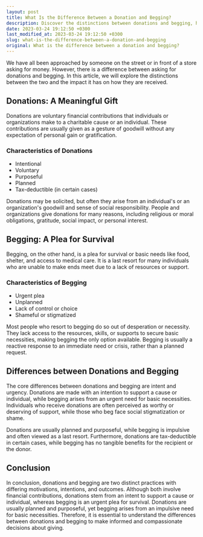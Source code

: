 ```yaml
---
layout: post
title: What Is the Difference Between a Donation and Begging?
description: Discover the distinctions between donations and begging, how they are received and what sets them apart.
date: 2023-03-24 19:12:50 +0300
last_modified_at: 2023-03-24 19:12:50 +0300
slug: what-is-the-difference-between-a-donation-and-begging
original: What is the difference between a donation and begging?
---
```

We have all been approached by someone on the street or in front of a store asking for money. However, there is a difference between asking for donations and begging. In this article, we will explore the distinctions between the two and the impact it has on how they are received.

## Donations: A Meaningful Gift

Donations are voluntary financial contributions that individuals or organizations make to a charitable cause or an individual. These contributions are usually given as a gesture of goodwill without any expectation of personal gain or gratification. 

### Characteristics of Donations 

- Intentional
- Voluntary
- Purposeful
- Planned
- Tax-deductible (in certain cases)

Donations may be solicited, but often they arise from an individual's or an organization's goodwill and sense of social responsibility. People and organizations give donations for many reasons, including religious or moral obligations, gratitude, social impact, or personal interest. 

## Begging: A Plea for Survival

Begging, on the other hand, is a plea for survival or basic needs like food, shelter, and access to medical care. It is a last resort for many individuals who are unable to make ends meet due to a lack of resources or support. 

### Characteristics of Begging

- Urgent plea
- Unplanned
- Lack of control or choice 
- Shameful or stigmatized

Most people who resort to begging do so out of desperation or necessity. They lack access to the resources, skills, or supports to secure basic necessities, making begging the only option available. Begging is usually a reactive response to an immediate need or crisis, rather than a planned request. 

## Differences between Donations and Begging

The core differences between donations and begging are intent and urgency. Donations are made with an intention to support a cause or individual, while begging arises from an urgent need for basic necessities. Individuals who receive donations are often perceived as worthy or deserving of support, while those who beg face social stigmatization or shame. 

Donations are usually planned and purposeful, while begging is impulsive and often viewed as a last resort. Furthermore, donations are tax-deductible in certain cases, while begging has no tangible benefits for the recipient or the donor. 

## Conclusion

In conclusion, donations and begging are two distinct practices with differing motivations, intentions, and outcomes. Although both involve financial contributions, donations stem from an intent to support a cause or individual, whereas begging is an urgent plea for survival. Donations are usually planned and purposeful, yet begging arises from an impulsive need for basic necessities. Therefore, it is essential to understand the differences between donations and begging to make informed and compassionate decisions about giving.